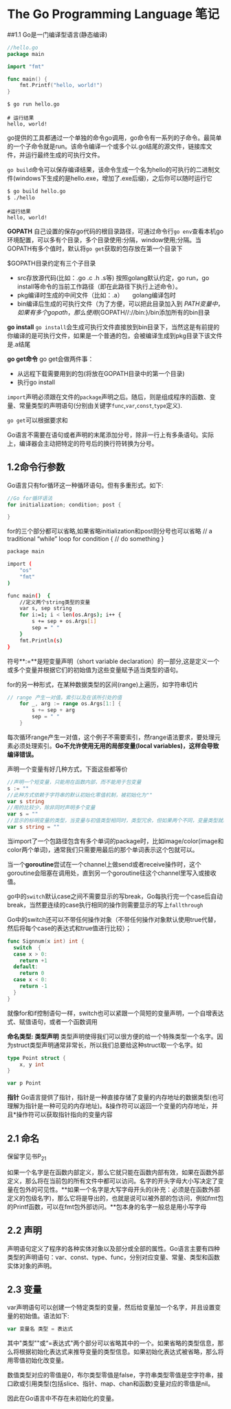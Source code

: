 # The Go Programming Language 笔记

##1.1
Go是一门编译型语言(静态编译)

```Go
//hello.go
package main

import "fmt"

func main() {
	fmt.Printf("hello, world!")
}
```

```Bash
$ go run hello.go
```
```
# 运行结果
hello, world!
```
go提供的工具都通过一个单独的命令go调用，go命令有一系列的子命令。最简单的一个子命令就是run。该命令编译一个或多个以.go结尾的源文件，链接库文件，并运行最终生成的可执行文件。

`go build`命令可以保存编译结果，该命令生成一个名为hello的可执行的二进制文件(windows下生成的是hello.exe，增加了.exe后缀)，之后你可以随时运行它

```Bash
$ go build hello.go
$ ./hello
```
```
#运行结果
hello, world!
```

**GOPATH**
自己设置的保存go代码的根目录路径，可通过命令行`go env`查看本机go环境配置，可以多有个目录，多个目录使用:分隔，window使用;分隔。当GOPATH有多个值时，默认将`go get`获取的包存放在第一个目录下

$GOPATH目录约定有三个子目录
- src存放源代码(比如：.go .c .h .s等)   按照golang默认约定，go run，go install等命令的当前工作路径（即在此路径下执行上述命令）。
- pkg编译时生成的中间文件（比如：.a）　　golang编译包时
- bin编译后生成的可执行文件（为了方便，可以把此目录加入到 $PATH 变量中，如果有多个gopath，那么使用${GOPATH//://bin:}/bin添加所有的bin目录

**go install**
`go install`会生成可执行文件直接放到bin目录下，当然这是有前提的
你编译的是可执行文件，如果是一个普通的包，会被编译生成到pkg目录下该文件是.a结尾

**go get命令**
go get会做两件事：
- 从远程下载需要用到的包(将放在GOPATH目录中的第一个目录)
- 执行go install

`import`声明必须跟在文件的`package`声明之后。随后，则是组成程序的函数、变量、常量类型的声明语句(分别由关键字`func`,`var`,`const`,`type`定义).

`go get`可以根据要求和

Go语言不需要在语句或者声明的末尾添加分号，除非一行上有多条语句。实际上，编译器会主动把特定的符号后的换行符转换为分号。

## 1.2命令行参数
Go语言只有for循环这一种循环语句。但有多重形式。如下:

```Go
//Go for循环语法
for initialization; condition; post {

}
```
for的三个部分都可以省略,如果省略initialization和post则分号也可以省略
// a traditional “while” loop
for condition {
  // do something
}

```Bash
package main

import (
	"os"
	"fmt"
)

func main()  {
	//定义两个string类型的变量
	var s, sep string
	for i:=1; i < len(os.Args); i++ {
		s += sep + os.Args[i]
		sep = " "
	}
	fmt.Println(s)
}
```

符号**:=**是短变量声明（short variable declaration）的一部分,这是定义一个或多个变量并根据它们的初始值为这些变量赋予适当类型的语句。

for的另一种形式，在某种数据类型的区间(range)上遍历，如字符串切片
```Go
// range 产生一对值。索引以及在该所引处的值
	for _, arg := range os.Args[1:] {
		s += sep + arg
		sep = " "
	}
```
每次循环range产生一对值，这个例子不需要索引，然range语法要求，要处理元素必须处理索引。**Go不允许使用无用的局部变量(local variables)，这样会导致编译错误。**

声明一个变量有好几种方式，下面这些都等价
```Go
//声明一个短变量，只能用在函数内部，而不能用于包变量
s := ""
//此种方式依赖于字符串的默认初始化零值机制，被初始化为""
var s string
//用的比较少，除非同时声明多个变量
var s = ""
//显示的标明变量的类型，当变量与初值类型相同时，类型冗余，但如果两个不同，变量类型就必须了
var s string = ""
```

当import了一个包路径包含有多个单词的package时，比如image/color(image和color两个单词)，通常我们只需要用最后的那个单词表示这个包就可以。

当一个**goroutine**尝试在一个channel上做send或者receive操作时，这个goroutine会阻塞在调用处，直到另一个goroutine往这个channel里写入或接收值。

go中的`switch`默认case之间不需要显示的写break，Go每执行完一个case后自动break，当然要连续的case执行相同的操作则需要显示的写上`fallthrough`

Go中的switch还可以不带任何操作对象（不带任何操作对象默认使用true代替，然后将每个case的表达式和true值进行比较）；
```Go
func Signnum(x int) int {
  switch  {
  case x > 0:
    return +1
  default:
    return 0
  case x < 0:
    return -1
  }
}
```

就像for和if控制语句一样，switch也可以紧跟一个简短的变量声明，一个自增表达式、赋值语句，或者一个函数调用

**命名类型: 类型声明**
类型声明使得我们可以很方便的给一个特殊类型一个名字。因为struct类型声明通常非常长，所以我们总要给这种struct取一个名字。如
```Go
type Point struct {
	x, y int
}

var p Point
```

**指针**
Go语言提供了指针，指针是一种直接存储了变量的内存地址的数据类型(也可理解为指针是一种可见的内存地址)。&操作符可以返回一个变量的内存地址，并且*操作符可以获取指针指向的变量内容

## 2.1 命名
保留字见书P<sub>21</sub>

如果一个名字是在函数内部定义，那么它就只能在函数内部有效，如果在函数外部定义，那么将在当前包的所有文件中都可以访问。名字的开头字母大小写决定了变量在包外的可见性。**如果一个名字是大写字母开头的(补充：必须是在函数外部定义的包级名字)，那么它将是导出的，也就是说可以被外部的包访问，例如fmt包的Printf函数，可以在fmt包外部访问。**包本身的名字一般总是用小写字母

## 2.2 声明
声明语句定义了程序的各种实体对象以及部分或全部的属性。Go语言主要有四种类型的声明语句：var、const、type、func，分别对应变量、常量、类型和函数实体对象的声明。

## 2.3 变量
var声明语句可以创建一个特定类型的变量，然后给变量加一个名字，并且设置变量的初始值。语法如下:
```Go
var 变量名 类型 = 表达式
```
其中"类型""或“=表达式"两个部分可以省略其中的一个。如果省略的类型信息，那么将根据初始化表达式来推导变量的类型信息。如果初始化表达式被省略，那么将用零值初始化改变量。

数值类型对应的零值是0，布尔类型零值是false，字符串类型零值是空字符串，接口欧或引用类型(包括slice、指针、map、chan和函数)变量对应的零值是nil。

因此在Go语言中不存在未初始化的变量。
